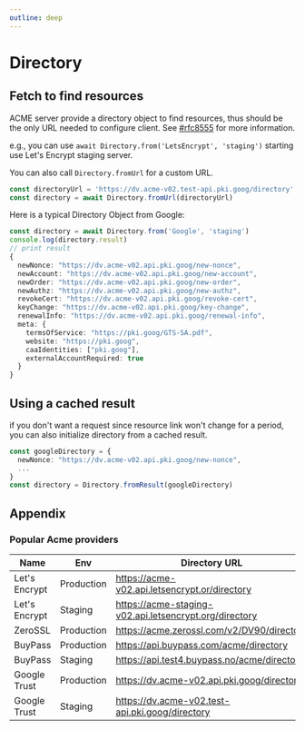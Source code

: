 ```yaml
---
outline: deep
---
```


# Directory

## Fetch to find resources
ACME server provide a directory object to find resources,
thus should be the only URL needed to configure client.
See [#rfc8555](https://datatracker.ietf.org/doc/html/rfc8555) for more information.

e.g., you can use `await Directory.from('LetsEncrypt', 'staging')` 
starting use Let's Encrypt staging server. 

You can also call `Directory.fromUrl` for a custom URL.
```typescript
const directoryUrl = 'https://dv.acme-v02.test-api.pki.goog/directory'
const directory = await Directory.fromUrl(directoryUrl)
```

Here is a typical Directory Object from Google:
```typescript
const directory = await Directory.from('Google', 'staging')
console.log(directory.result)
// print result
{
  newNonce: "https://dv.acme-v02.api.pki.goog/new-nonce",
  newAccount: "https://dv.acme-v02.api.pki.goog/new-account",
  newOrder: "https://dv.acme-v02.api.pki.goog/new-order",
  newAuthz: "https://dv.acme-v02.api.pki.goog/new-authz",
  revokeCert: "https://dv.acme-v02.api.pki.goog/revoke-cert",
  keyChange: "https://dv.acme-v02.api.pki.goog/key-change",
  renewalInfo: "https://dv.acme-v02.api.pki.goog/renewal-info",
  meta: {
    termsOfService: "https://pki.goog/GTS-SA.pdf",
    website: "https://pki.goog",
    caaIdentities: ["pki.goog"],
    externalAccountRequired: true
  }
}
```

## Using a cached result
if you don't want a request since resource link won't change for a period,
you can also initialize directory from a cached result.
```typescript
const googleDirectory = {
  newNonce: "https://dv.acme-v02.api.pki.goog/new-nonce",
  ...
}
const directory = Directory.fromResult(googleDirectory)
```
## Appendix

### Popular Acme providers

| Name | Env | Directory URL |
|---|---|---|
| Let's Encrypt| Production | https://acme-v02.api.letsencrypt.or/directory |
| Let's Encrypt| Staging | https://acme-staging-v02.api.letsencrypt.org/directory |
| ZeroSSL | Production | https://acme.zerossl.com/v2/DV90/directory |
| BuyPass | Production | https://api.buypass.com/acme/directory |
| BuyPass | Staging | https://api.test4.buypass.no/acme/directory |
| Google Trust | Production | https://dv.acme-v02.api.pki.goog/directory |
| Google Trust | Staging | https://dv.acme-v02.test-api.pki.goog/directory |
